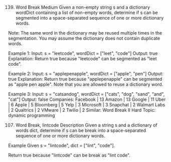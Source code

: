 139. Word Break
Medium
Given a non-empty string s and a dictionary wordDict containing a list of non-empty words, determine if s can be segmented into a space-separated sequence of one or more dictionary words.

Note:
The same word in the dictionary may be reused multiple times in the segmentation.
You may assume the dictionary does not contain duplicate words.

Example 1:
Input: s = "leetcode", wordDict = ["leet", "code"]
Output: true
Explanation: Return true because "leetcode" can be segmented as "leet code".

Example 2:
Input: s = "applepenapple", wordDict = ["apple", "pen"]
Output: true
Explanation: Return true because "applepenapple" can be segmented as "apple pen apple".
             Note that you are allowed to reuse a dictionary word.

Example 3:
Input: s = "catsandog", wordDict = ["cats", "dog", "sand", "and", "cat"]
Output: false
Companies: Facebook | 13 Amazon | 13 Google | 11 Uber | 6 Apple | 5 Bloomberg | 5 Yelp | 3 Microsoft | 3 Snapchat | 2 Walmart Labs | 2 Qualtrics | 2 VMware | 2 Twilio | 2
Similar: Word Break II Hard
Topic: dynamic programming

107. Word Break, lintcode
Description
Given a string s and a dictionary of words dict, determine if s can be break into a space-separated sequence of one or more dictionary words.

Example
Given s = "lintcode", dict = ["lint", "code"].

Return true because "lintcode" can be break as "lint code".
